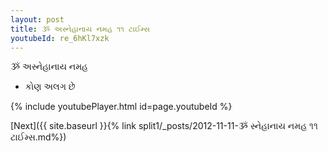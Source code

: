 ```yaml
---
layout: post
title: ૐ અસ્નેહાનાય નમહ ૧૧ ટાઈમ્સ
youtubeId: re_6hKl7xzk
---
```

 
 
 ૐ અસ્નેહાનાય નમહ  
 
 -  કોણ અલગ છે 
 
  
 
  
 
 
 
 
 
 


{% include youtubePlayer.html id=page.youtubeId %}
 
[Next]({{ site.baseurl }}{% link  split1/_posts/2012-11-11-ૐ સ્નેહાનાય નમહ ૧૧ ટાઈમ્સ.md%})
 
